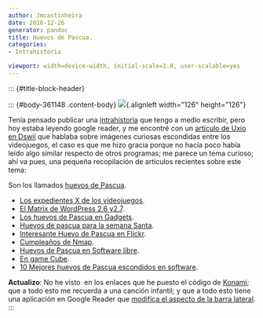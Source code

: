 ```yaml
---
author: Jmcastinheira
date: 2016-12-26
generator: pandoc
title: Huevos de Pascua.
categories:
- Intrahistoria

viewport: width=device-width, initial-scale=1.0, user-scalable=yes
---
```


::: {#title-block-header}

::: {#body-361148 .content-body}
![](http://www.webdelacasa.com/docs/assets/images/2008/03/huevos_pascua_4.jpg){.alignleft
width="126" height="126"}

Tenía pensado publicar una
[intrahistoria](http://entelequia.bligoo.com/tag/intrahistoria) que
tengo a medio escribir, pero hoy estaba leyendo google reader, y me
encontré con un [artículo de Uxio en
Dswii](http://dswii.es/10556/los-expedientes-x-de-los-videojuegos-misterios-ocultos-parte-1/)
que hablaba sobre imágenes curiosas escondidas entre los videojuegos, el
caso es que me hizo gracia porque no hacía poco había leído algo similar
respecto de otros programas; me parece un tema curioso; ahí va pues, una
pequeña recopilación de artículos recientes sobre este tema:

Son los llamados [huevos de
Pascua](http://es.wikipedia.org/wiki/Huevo_de_pascua_%28virtual%29).

-   [Los expedientes X de los
    videojuegos](http://dswii.es/10556/los-expedientes-x-de-los-videojuegos-misterios-ocultos-parte-1/).
-   [El Matrix de WordPress 2.6
    y2.7](http://ayudawordpress.com/el-matrix-de-wordpress-26-y-27/).
-   [Los huevos de Pascua en
    Gadgets](http://www.xataka.com/2008/03/19-huevos-de-pascua-en-gadgets).
-   [Huevos de pascua para la semana
    Santa](http://www.genbeta.com/2008/03/19-huevos-de-pascua-para-la-semana-santa).
-   [Interesante Huevo de Pascua en
    Flickr](http://www.genbeta.com/2006/12/13-interesante-huevo-de-pascua-en-flickr).
-   [Cumpleaños de
    Nmap](http://barrapunto.com/articles/06/09/01/0937228.shtml).
-   [Huevos de Pascua en Software
    libre](http://www.kriptopolis.org/huevos-de-pascua-en-software-libre-2).
-   [En game
    Cube](http://www.vidaextra.com/2008/08/02-huevos-de-pascua-en-el-inicio-de-gamecube).
-   [10 Mejores huevos de Pascua escondidos en
    software](http://www.blogpocket.com/2008/03/25/los-10-mejores-huevos-de-pascua-escondidos-en-software/).

**Actualizo**: No he visto  en los enlaces que he puesto el código de
[Konami](http://es.wikipedia.org/wiki/C%C3%B3digo_Konami); que a todo
esto me recuerda a una canción infantil; y que a todo esto tiene una
aplicación en Google Reader que [modifica el aspecto de la barra
lateral](http://gadgets.boingboing.net/2008/06/10/-b-a-google-reader-d.html).
:::
